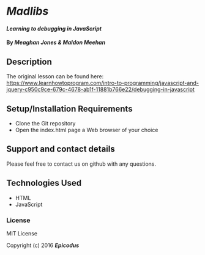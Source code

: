 # _Madlibs_

#### _Learning to debugging in JavaScript_

#### By _**Meaghan Jones & Maldon Meehan**_

## Description

The original lesson can be found here:
https://www.learnhowtoprogram.com/intro-to-programming/javascript-and-jquery-c950c9ce-679c-4678-ab1f-11881b766e22/debugging-in-javascript

## Setup/Installation Requirements
* Clone the Git repository
* Open the index.html page a Web browser of your choice

## Support and contact details
Please feel free to contact us on github with any questions.

## Technologies Used

* HTML
* JavaScript

### License

MIT License

Copyright (c) 2016 **_Epicodus_**
